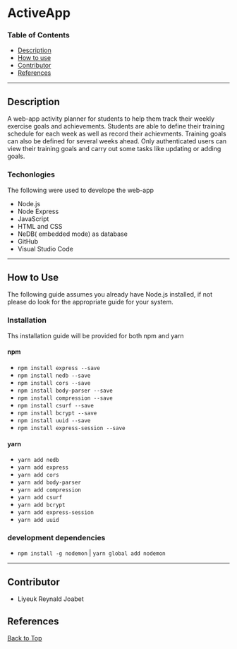 # ActiveApp

### Table of Contents
- [Description](#description)
- [How to use](#how-to-use)
- [Contributor](#contributor)
- [References](#references)



 ___ 

## Description
A web-app activity planner for students to help them track their weekly exercise goals and achievements. Students are able to define their training schedule for each week as well as record their achievments. Training goals can also be defined for several weeks ahead. Only authenticated users can view their training goals and carry out some tasks like updating or adding goals.

### Techonlogies
 The following were used to develope the  web-app
 - Node.js
 - Node Express
 - JavaScript
 - HTML and CSS
 - NeDB( embedded mode) as database
 - GitHub 
 - Visual Studio Code


___

## How to Use
The following guide assumes you already have Node.js installed, if not please do look for the appropriate guide for your system.
 ### Installation
 Ths installation guide will be provided for both npm and yarn

 #### npm
 - `npm install express --save`
 - `npm install nedb --save`
 - `npm install cors --save`
 - `npm install body-parser --save`
 - `npm install compression --save`
 - `npm install csurf --save`
 - `npm install bcrypt --save`
 - `npm install uuid --save`
 - `npm install express-session --save`

#### yarn
 - `yarn add nedb`
 - `yarn add express`
 - `yarn add cors`
 - `yarn add body-parser`
 - `yarn add compression`
 - `yarn add csurf`
 - `yarn add bcrypt`
 - `yarn add express-session`
- `yarn add uuid`


 ### development dependencies
- `npm install -g nodemon` | `yarn global add nodemon`
___

## Contributor
- Liyeuk Reynald Joabet

## References
[Back to Top](#ActiveApp)

